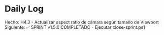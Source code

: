 ﻿# Daily Log

Hecho: H4.3 - Actualizar aspect ratio de cámara según tamaño de Viewport
Siguiente: ✅ SPRINT v1.5.0 COMPLETADO - Ejecutar close-sprint.ps1


